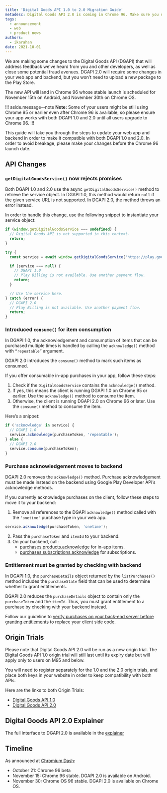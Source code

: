 ```yaml
---
title: 'Digital Goods API 1.0 to 2.0 Migration Guide'
metadesc: Digital Goods API 2.0 is coming in Chrome 96. Make sure you update your app to ensure it continues to work.
tags:
  - announcement
  - web
  - product news
authors:
  - ikarahan
date: 2021-10-01
---
```


We are making some changes to the Digital Goods API (DGAPI) that will address feedback we’ve heard from you and other developers, as well as close some potential fraud avenues. DGAPI 2.0 will require some changes in your web app and backend, but you won’t need to upload a new package to the Play Store.

The new API will land in Chrome 96 whose stable launch is scheduled for November 15th on Android, and November 30th on Chrome OS.

!!! aside.message--note
**Note:** Some of your users might be still using Chrome 95 or earlier even after Chrome 96 is available, so please ensure your app works with both DGAPI 1.0 and 2.0 until all users upgrade to Chrome 96.
!!!

This guide will take you through the steps to update your web app and backend in order to make it compatible with both DGAPI 1.0 and 2.0. In order to avoid breakage, please make your changes before the Chrome 96 launch date.

## API Changes

### `getDigitalGoodsService()` now rejects promises

Both DGAPI 1.0 and 2.0 use the async `getDigitalGoodsService()` method to retrieve the service object. In DGAPI 1.0, this method would return `null` if the given service URL is not supported. In DGAPI 2.0, the method throws an error instead.

In order to handle this change, use the following snippet to instantiate your service object:

```js {title="JavaScript" .code-figure}
if (window.getDigitalGoodsService === undefined) {
  // Digital Goods API is not supported in this context.
  return;
}

try {
  const service = await window.getDigitalGoodsService('https://play.google.com/billing');

  if (service === null) {
    // DGAPI 1.0
    // Play Billing is not available. Use another payment flow.
    return;
  }

  // Use the service here.
} catch (error) {
  // DGAPI 2.0
  // Play Billing is not available. Use another payment flow.
  return;
}
```

### Introduced `consume()` for item consumption

In DGAPI 1.0, the acknowledgement and consumption of items that can be purchased multiple times is handled by calling the `acknowledge()` method with `“repeatable”` argument.

DGAPI 2.0 introduces the `consume()` method to mark such items as consumed.

If you offer consumable in-app purchases in your app, follow these steps:

1. Check if the `DigitalGoodsService` contains the `acknowledge()` method.
2. If yes, this means the client is running DGAPI 1.0 on Chrome 95 or earlier. Use the `acknowledge()` method to consume the item.
3. Otherwise, the client is running DGAPI 2.0 on Chrome 96 or later. Use the `consume()` method to consume the item.

Here’s a snippet:

```js {title="JavaScript" .code-figure}
if ('acknowledge' in service) {
  // DGAPI 1.0
  service.acknowledge(purchaseToken, 'repeatable');
} else {
  // DGAPI 2.0
  service.consume(purchaseToken);
}
```

### Purchase acknowledgement moves to backend

DGAPI 2.0 removes the `acknowledge()` method. Purchase acknowledgement must be made instead on the backend using Google Play Developer API’s acknowledge methods.

If you currently acknowledge purchases on the client, follow these steps to move it to your backend:

1. Remove all references to the DGAPI `acknowledge()` method called with the `'onetime'` purchase type in your web app.

```js {title="JavaScript" .code-figure}
service.acknowledge(purchaseToken, 'onetime');
```

2. Pass the `purchaseToken` and `itemId` to your backend.
3. On your backend, call:
   - [purchases.products.acknowledge](https://developers.google.com/android-publisher/api-ref/rest/v3/purchases.products/acknowledge) for in-app items.
   - [purchases.subscriptions.acknowledge](https://developers.google.com/android-publisher/api-ref/rest/v3/purchases.subscriptions/acknowledge) for subscriptions.

### Entitlement must be granted by checking with backend

In DGAPI 1.0, the `purchaseDetails` object returned by the `listPurchases()` method includes the `purchaseState` field that can be used to determine whether to grant entitlements.

DGAPI 2.0 reduces the `purchaseDetails` object to contain only the `purchaseToken` and the `itemId`. Thus, you must grant entitlement to a purchase by checking with your backend instead.

Follow our guideline to [verify purchases on your back-end server before granting entitlements](/{{locale.code}}/publish/play-billing-backend#verify-purchases-before-granting-entitlements) to replace your client side code.

## Origin Trials

Please note that Digital Goods API 2.0 will be run as a new origin trial. The Digital Goods API 1.0 origin trial will still last until its expiry date but will apply only to users on M95 and below.

You will need to register separately for the 1.0 and the 2.0 origin trials, and place both keys in your website in order to keep compatibility with both APIs.

Here are the links to both Origin Trials:

- [Digital Goods API 1.0](https://developer.chrome.com/origintrials/#/view_trial/-5451607348931985407)
- [Digital Goods API 2.0](https://developer.chrome.com/origintrials/#/view_trial/888335026498830337)

## Digital Goods API 2.0 Explainer

The full interface to DGAPI 2.0 is available in the [explainer](https://github.com/WICG/digital-goods/blob/main/explainer.md)

## Timeline

As announced at [Chromium Dash](https://chromiumdash.appspot.com/schedule):

- October 21: Chrome 96 beta
- November 15: Chrome 96 stable. DGAPI 2.0 is available on Android.
- November 30: Chrome OS 96 stable. DGAPI 2.0 is available on Chrome OS.
